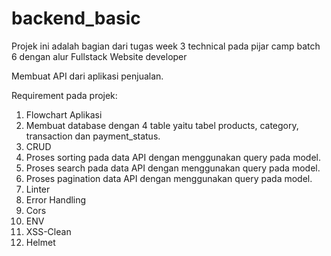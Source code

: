 # backend_basic

Projek ini adalah bagian dari tugas week 3 technical pada pijar camp batch 6 dengan alur Fullstack Website developer

Membuat API dari aplikasi penjualan.

Requirement pada projek:

1. Flowchart Aplikasi
2. Membuat database dengan 4 table yaitu tabel products, category, transaction dan payment_status.
3. CRUD
4. Proses sorting pada data API dengan menggunakan query pada model.
5. Proses search pada data API dengan menggunakan query pada model.
6. Proses pagination data API dengan menggunakan query pada model.
7. Linter
8. Error Handling
9. Cors
10. ENV
11. XSS-Clean
12. Helmet

